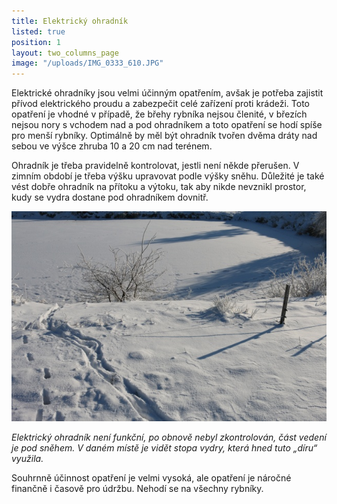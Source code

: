 ```yaml
---
title: Elektrický ohradník
listed: true
position: 1
layout: two_columns_page
image: "/uploads/IMG_0333_610.JPG"
---
```

Elektrické ohradníky jsou velmi účinným opatřením, avšak je potřeba
zajistit přívod elektrického proudu a zabezpečit celé zařízení proti
krádeži. Toto opatření je vhodné v případě, že břehy rybníka nejsou
členité, v březích nejsou nory s vchodem nad a pod ohradníkem a toto
opatření se hodí spíše pro menší rybníky. Optimálně by měl být ohradník
tvořen dvěma dráty nad sebou ve výšce zhruba 10 a 20 cm nad terénem.

Ohradník je třeba pravidelně kontrolovat, jestli není někde přerušen. V
zimním období je třeba výšku upravovat podle výšky sněhu. Důležité je
také vést dobře ohradník na přítoku a výtoku, tak aby nikde nevznikl
prostor, kudy se vydra dostane pod ohradníkem dovnitř.

![](/uploads/IMG_0343_610.JPG)

*Elektrický ohradník není funkční, po obnově nebyl zkontrolován, část
vedení je pod sněhem. V daném místě je vidět stopa vydry, která hned
tuto „díru“ využila.*

Souhrnně účinnost opatření je velmi vysoká, ale opatření je náročné
finančně i časově pro údržbu. Nehodí se na všechny rybníky.

